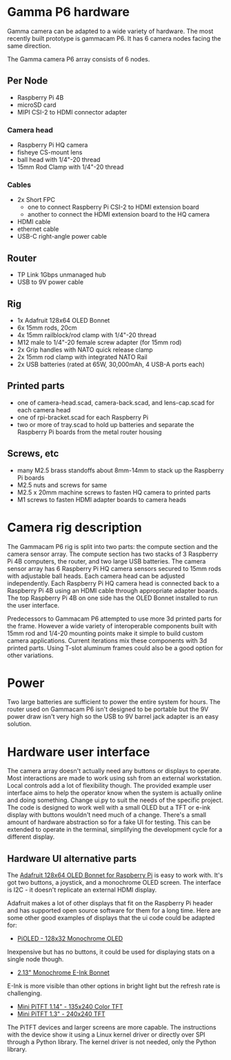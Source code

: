 # Gamma P6 hardware

Gamma camera can be adapted to a wide variety of hardware. The most recently built prototype is gammacam P6. It has 6 camera nodes facing the same direction.

The Gamma camera P6 array consists of 6 nodes. 

## Per Node

* Raspberry Pi 4B
* microSD card
* MIPI CSI-2 to HDMI connector adapter

### Camera head

* Raspberry Pi HQ camera
* fisheye CS-mount lens
* ball head with 1/4"-20 thread
* 15mm Rod Clamp with 1/4"-20 thread

### Cables

* 2x Short FPC
  * one to connect Raspberry Pi CSI-2 to HDMI extension board
  * another to connect the HDMI extension board to the HQ camera
* HDMI cable
* ethernet cable
* USB-C right-angle power cable

## Router

* TP Link 1Gbps unmanaged hub
* USB to 9V power cable

## Rig

* 1x Adafruit 128x64 OLED Bonnet
* 6x 15mm rods, 20cm
* 4x 15mm railblock/rod clamp with 1/4"-20 thread
* M12 male to 1/4"-20 female screw adapter (for 15mm rod)
* 2x Grip handles with NATO quick release clamp
* 2x 15mm rod clamp with integrated NATO Rail
* 2x USB batteries (rated at 65W, 30,000mAh, 4 USB-A ports each)

## Printed parts

* one of camera-head.scad, camera-back.scad, and lens-cap.scad for each camera head
* one of rpi-bracket.scad for each Raspberry Pi
* two or more of tray.scad to hold up batteries and separate the Raspberry Pi boards from the metal router housing

## Screws, etc

* many M2.5 brass standoffs about 8mm-14mm to stack up the Raspberry Pi boards
* M2.5 nuts and screws for same
* M2.5 x 20mm machine screws to fasten HQ camera to printed parts
* M1 screws to fasten HDMI adapter boards to camera heads

# Camera rig description

The Gammacam P6 rig is split into two parts: the compute section and the camera sensor array. The compute section has two stacks of 3 Raspberry Pi 4B computers, the router, and two large USB batteries. The camera sensor array has 6 Raspberry Pi HQ camera sensors secured to 15mm rods with adjustable ball heads. Each camera head can be adjusted independently. Each Raspberry Pi HQ camera head is connected back to a Raspberry Pi 4B using an HDMI cable through appropriate adapter boards. The top Raspberry Pi 4B on one side has the OLED Bonnet installed to run the user interface.

Predecessors to Gammacam P6 attempted to use more 3d printed parts for the frame. However a wide variety of interoperable components built with 15mm rod and 1/4-20 mounting points make it simple to build custom camera applications. Current iterations mix these components with 3d printed parts. Using T-slot aluminum frames could also be a good option for other variations.

# Power

Two large batteries are sufficient to power the entire system for hours. The router used on Gammacam P6 isn't designed to be portable but the 9V power draw isn't very high so the USB to 9V barrel jack adapter is an easy solution.

# Hardware user interface

The camera array doesn't actually need any buttons or displays to operate. Most interactions are made to work using ssh from an external workstation. Local controls add a lot of flexibility though. The provided example user interface aims to help the operator know when the system is actually online and doing something. Change ui.py to suit the needs of the specific project. The code is designed to work well with a small OLED but a TFT or e-ink display with buttons wouldn't need much of a change. There's a small amount of hardware abstraction so for a fake UI for testing. This can be extended to operate in the terminal, simplifying the development cycle for a different display.

## Hardware UI alternative parts

The [Adafruit 128x64 OLED Bonnet for Raspberry Pi](https://www.adafruit.com/product/3531) is easy to work with. It's got two buttons, a joystick, and a monochrome OLED screen. The interface is I2C - it doesn't replicate an external HDMI display.

Adafruit makes a lot of other displays that fit on the Raspberry Pi header and has supported open source software for them for a long time. Here are some other good examples of displays that the ui code could be adapted for:

* [PiOLED - 128x32 Monochrome OLED](https://www.adafruit.com/product/3527)

Inexpensive but has no buttons, it could be used for displaying stats on a single node though.

* [2.13" Monochrome E-Ink Bonnet](https://www.adafruit.com/product/4687)

E-Ink is more visible than other options in bright light but the refresh rate is challenging.

* [Mini PiTFT 1.14" - 135x240 Color TFT](https://www.adafruit.com/product/4393)
* [Mini PiTFT 1.3" - 240x240 TFT](https://www.adafruit.com/product/4484)

The PiTFT devices and larger screens are more capable. The instructions with the device show it using a Linux kernel driver or directly over SPI through a Python library. The kernel driver is not needed, only the Python library.
